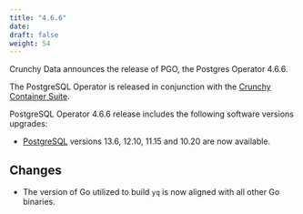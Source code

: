 ```yaml
---
title: "4.6.6"
date:
draft: false
weight: 54
---
```


Crunchy Data announces the release of PGO, the Postgres Operator 4.6.6.

The PostgreSQL Operator is released in conjunction with the [Crunchy Container Suite](https://github.com/CrunchyData/crunchy-containers/).

PostgreSQL Operator 4.6.6 release includes the following software versions upgrades:

- [PostgreSQL](https://www.postgresql.org) versions 13.6, 12.10, 11.15 and 10.20 are now available.

## Changes

- The version of Go utilized to build `yq` is now aligned with all other Go binaries.
